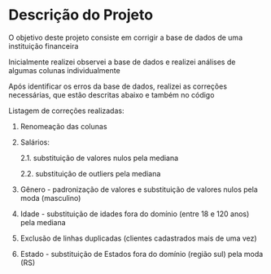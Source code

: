# Descrição do Projeto

O objetivo deste projeto consiste em corrigir a base de dados de uma instituição financeira

Inicialmente realizei observei a base de dados e realizei análises de algumas colunas individualmente

Após identificar os erros da base de dados, realizei as correções necessárias, que estão descritas abaixo e também no código

Listagem de correções realizadas:
​
1. Renomeação das colunas

2. Salários:
    
    2.1. substituição de valores nulos pela mediana
    
    2.2. substituição de outliers pela mediana

3. Gênero - padronização de valores e substituição de valores nulos pela moda (masculino)

4. Idade - substituição de idades fora do domínio (entre 18 e 120 anos) pela mediana

5. Exclusão de linhas duplicadas (clientes cadastrados mais de uma vez)

6. Estado - substituição de Estados fora do domínio (região sul) pela moda (RS)
